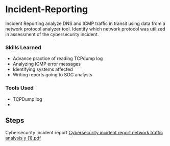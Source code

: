 # Incident-Reporting

Incident Reporting analyze DNS and ICMP traffic in transit using data from a network protocol analyzer tool. Identify which network protocol was utilized in assessment of the cybersecurity incident. 

### Skills Learned

- Advance practice of reading TCPdump log
- Analyzing ICMP error messages
- Identifying systems affected
- Writing reports going to SOC analysts 
### Tools Used


- TCPDump log
- 
## Steps
Cybersecurity Incident report
[Cybersecurity incident report network traffic analysis y (1).pdf](https://github.com/user-attachments/files/18814886/Cybersecurity.incident.report.network.traffic.analysis.y.1.pdf)
